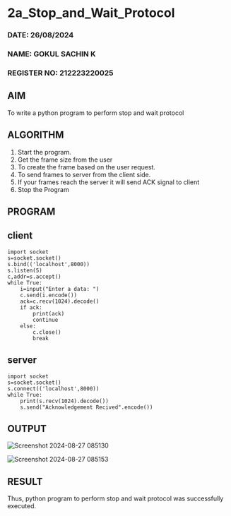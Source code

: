 # 2a_Stop_and_Wait_Protocol
### DATE: 26/08/2024
### NAME: GOKUL SACHIN K
### REGISTER NO: 212223220025
## AIM 
To write a python program to perform stop and wait protocol
## ALGORITHM
1. Start the program.
2. Get the frame size from the user
3. To create the frame based on the user request.
4. To send frames to server from the client side.
5. If your frames reach the server it will send ACK signal to client
6. Stop the Program
## PROGRAM
## client

```
import socket
s=socket.socket()
s.bind(('localhost',8000))
s.listen(5)
c,addr=s.accept()
while True:
    i=input("Enter a data: ")
    c.send(i.encode())
    ack=c.recv(1024).decode()
    if ack:
        print(ack)
        continue
    else:
        c.close()
        break
```

## server

```
import socket
s=socket.socket()
s.connect(('localhost',8000))
while True:
    print(s.recv(1024).decode())
    s.send("Acknowledgement Recived".encode())
```


## OUTPUT
![Screenshot 2024-08-27 085130](https://github.com/user-attachments/assets/3a4f1081-fccb-4507-a44a-cd069db6d07f)

![Screenshot 2024-08-27 085153](https://github.com/user-attachments/assets/1617f930-0802-4ac2-8bbd-054e6c7c1cd5)

## RESULT
Thus, python program to perform stop and wait protocol was successfully executed.
